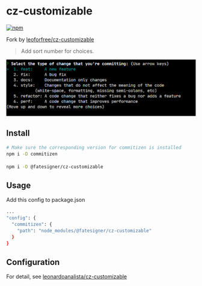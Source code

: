 # cz-customizable

[![npm][npm-image]][npm-url]
 
[npm-image]: https://img.shields.io/npm/v/@fatesigner/cz-customizable.svg?color=blue&logo=npm
[npm-url]: https://npmjs.org/package/@fatesigner/cz-customizable

Fork by [leoforfree/cz-customizable](https://github.com/leoforfree/cz-customizable)
> Add sort number for choices.

![screenshot](screenshot.png)

## Install

```bash
# Make sure the corresponding version for commitizen is installed
npm i -D commitizen

npm i -D @fatesigner/cz-customizable
```

## Usage
Add this config to package.json

```bash
...
"config": {
  "commitizen": {
    "path": "node_modules/@fatesigner/cz-customizable"
  }
}
```

## Configuration
For detail, see [leonardoanalista/cz-customizable](https://github.com/leonardoanalista/cz-customizable)
